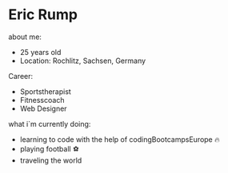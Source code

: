 # Eric Rump

about me:
- 25 years old
- Location: Rochlitz, Sachsen, Germany

Career: 
- Sportstherapist
- Fitnesscoach
- Web Designer

what i`m currently doing:
- learning to code with the help of codingBootcampsEurope 🔥
- playing football ⚽
- traveling the world
